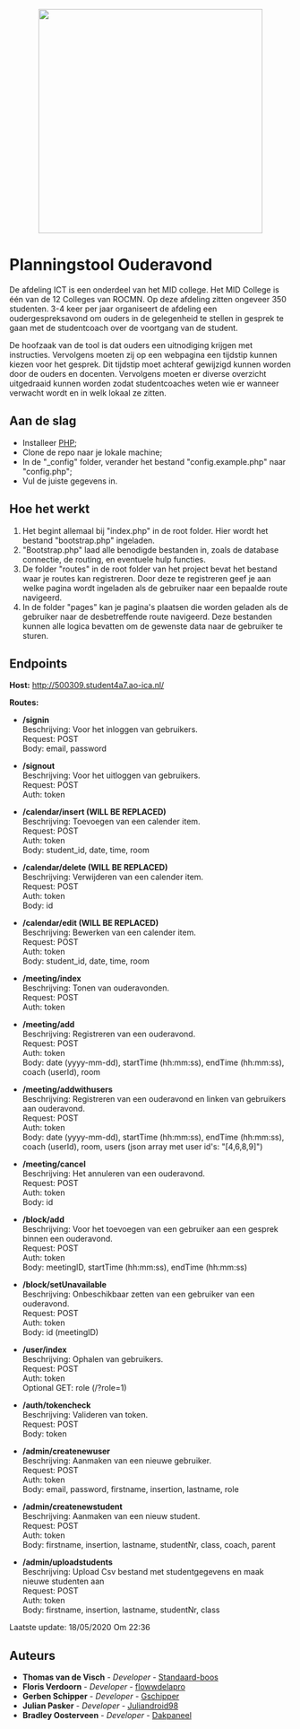 <p align="center"><img src="https://www.rocmn.nl/themes/custom/rocmn/logo.svg?v=1570171176" width="400"></p>

# Planningstool Ouderavond
De afdeling ICT is een onderdeel van het MID college. Het MID College is één van de 12 Colleges van ROCMN. Op deze afdeling zitten ongeveer 350 studenten. 3-4 keer per jaar organiseert de afdeling een oudergespreksavond om ouders in de gelegenheid te stellen in gesprek te gaan met de studentcoach over de voortgang van de student.

De hoofzaak van de tool is dat ouders een uitnodiging krijgen met instructies. Vervolgens moeten zij
op een webpagina een tijdstip kunnen kiezen voor het gesprek. Dit tijdstip moet achteraf gewijzigd
kunnen worden door de ouders en docenten. Vervolgens moeten er diverse overzicht uitgedraaid
kunnen worden zodat studentcoaches weten wie er wanneer verwacht wordt en in welk lokaal ze
zitten.

## Aan de slag
<ul>
    <li>Installeer <a href="https://www.php.net/downloads">PHP</a>;</li>
    <li>Clone de repo naar je lokale machine;</li>
    <li>In de "_config" folder, verander het bestand "config.example.php" naar "config.php";</li>
    <li>Vul de juiste gegevens in.</li>
</ul>

## Hoe het werkt
<ol>
    <li>Het begint allemaal bij "index.php" in de root folder. Hier wordt het bestand "bootstrap.php" ingeladen.</li>
    <li>"Bootstrap.php" laad alle benodigde bestanden in, zoals de database connectie, de routing, en eventuele hulp functies.</li>
    <li>De folder "routes" in de root folder van het project bevat het bestand waar je routes kan registreren. Door deze te registreren geef je aan welke pagina wordt ingeladen als de gebruiker naar een bepaalde route navigeerd.</li>
    <li>In de folder "pages" kan je pagina's plaatsen die worden geladen als de gebruiker naar de desbetreffende route navigeerd. Deze bestanden kunnen alle logica bevatten om de gewenste data naar de gebruiker te sturen.</li>
</ol>

## Endpoints
<b>Host:</b> http://500309.student4a7.ao-ica.nl/

<b>Routes:</b>

*   <b>/signin</b>
    <br/>
    Beschrijving: Voor het inloggen van gebruikers.
    <br/>
    Request: POST
    <br/>
    Body: email, password

*   <b>/signout</b>
    <br/>
    Beschrijving: Voor het uitloggen van gebruikers.
    <br/>
    Request: POST
    <br/>
    Auth: token

*   <b>/calendar/insert (WILL BE REPLACED)</b>
    <br/>
    Beschrijving: Toevoegen van een calender item.
    <br/>
    Request: POST
    <br/>
    Auth: token
    <br/>
    Body: student_id, date, time, room

*   <b>/calendar/delete (WILL BE REPLACED)</b>
    <br/>
    Beschrijving: Verwijderen van een calender item.
    <br/>
    Request: POST
    <br/>
    Auth: token
    <br/>
    Body: id

*   <b>/calendar/edit (WILL BE REPLACED)</b>
    <br/>
    Beschrijving: Bewerken van een calender item.
    <br/>
    Request: POST
    <br/>
    Auth: token
    <br/>
    Body: student_id, date, time, room
    
*   <b>/meeting/index</b>
    <br/>
    Beschrijving: Tonen van ouderavonden.
    <br/>
    Request: POST
    <br/>
    Auth: token
    
*   <b>/meeting/add</b>
    <br/>
    Beschrijving: Registreren van een ouderavond.
    <br/>
    Request: POST
    <br/>
    Auth: token
    <br/>
    Body: date (yyyy-mm-dd), startTime (hh:mm:ss), endTime (hh:mm:ss), coach (userId), room
    
*   <b>/meeting/addwithusers</b>
    <br/>
    Beschrijving: Registreren van een ouderavond en linken van gebruikers aan ouderavond.
    <br/>
    Request: POST
    <br/>
    Auth: token
    <br/>
    Body: date (yyyy-mm-dd), startTime (hh:mm:ss), endTime (hh:mm:ss), coach (userId), room, users (json array met user id's: "[4,6,8,9]")
    
*   <b>/meeting/cancel</b>
    <br/>
    Beschrijving: Het annuleren van een ouderavond.
    <br/>
    Request: POST
    <br/>
    Auth: token
    <br/>
    Body: id
    
*   <b>/block/add</b>
    <br/>
    Beschrijving: Voor het toevoegen van een gebruiker aan een gesprek binnen een ouderavond.
    <br/>
    Request: POST
    <br/>
    Auth: token
    <br/>
    Body: meetingID, startTime (hh:mm:ss), endTime (hh:mm:ss)
    
*   <b>/block/setUnavailable</b>
    <br/>
    Beschrijving: Onbeschikbaar zetten van een gebruiker van een ouderavond.
    <br/>
    Request: POST
    <br/>
    Auth: token
    <br/>
    Body: id (meetingID)
    
*   <b>/user/index</b>
    <br/>
    Beschrijving: Ophalen van gebruikers.
    <br/>
    Request: POST
    <br/>
    Auth: token
    <br/>
    Optional GET: role (/?role=1)
    
*   <b>/auth/tokencheck</b>
    <br/>
    Beschrijving: Valideren van token.
    <br/>
    Request: POST
    <br/>
    Body: token
    
*   <b>/admin/createnewuser</b>
    <br/>
    Beschrijving: Aanmaken van een nieuwe gebruiker.
    <br/>
    Request: POST
    <br/>
    Auth: token
    <br/>
    Body: email, password, firstname, insertion, lastname, role
    
*   <b>/admin/createnewstudent</b>
    <br/>
    Beschrijving: Aanmaken van een nieuw student.
    <br/>
    Request: POST
    <br/>
    Auth: token
    <br/>
    Body: firstname, insertion, lastname, studentNr, class, coach, parent

*   <b>/admin/uploadstudents</b>
    <br/>
    Beschrijving: Upload Csv bestand met studentgegevens en maak nieuwe studenten aan
    <br/>
    Request: POST
    <br/>
    Auth: token
    <br/>
    Body: firstname, insertion, lastname, studentNr, class
    
Laatste update: 18/05/2020 Om 22:36

## Auteurs
* **Thomas van de Visch** - *Developer* - [Standaard-boos](https://github.com/Standaard-boos)
* **Floris Verdoorn** - *Developer* - [flowwdelapro](https://github.com/flowwdelapro)
* **Gerben Schipper** - *Developer* - [Gschipper](https://github.com/Gschipper)
* **Julian Pasker** - *Developer* - [Juliandroid98](https://github.com/Juliandroid98)
* **Bradley Oosterveen** - *Developer* - [Dakpaneel](https://github.com/Dakpaneel)
